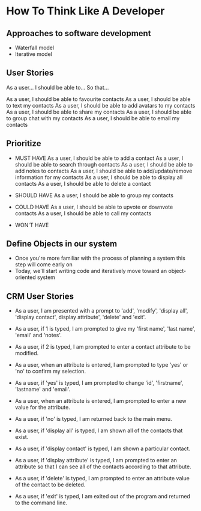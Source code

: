 # How To Think Like A Developer

## Approaches to software development
- Waterfall model
- Iterative model



## User Stories

As a user...
I should be able to...
So that...


As a user, I should be able to favourite contacts
As a user, I should be able to text my contacts
As a user, I should be able to add avatars to my contacts
As a user, I should be able to share my contacts
As a user, I should be able to group chat with my contacts
As a user, I should be able to email my contacts





## Prioritize

- MUST HAVE
As a user, I should be able to add a contact
As a user, I should be able to search through contacts
As a user, I should be able to add notes to contacts
As a user, I should be able to add/update/remove information for my contacts
As a user, I should be able to display all contacts
As a user, I should be able to delete a contact


- SHOULD HAVE
As a user, I should be able to group my contacts

- COULD HAVE
As a user, I should be able to upvote or downvote contacts
As a user, I should be able to call my contacts

- WON'T HAVE





## Define Objects in our system

- Once you're more familiar with the process of planning a system this step will come early on
- Today, we'll start writing code and iteratively move toward an object-oriented system







## CRM User Stories

- As a user, I am presented with a prompt to 'add', 'modify', 'display all', 'display contact', display attribute', 'delete' and 'exit'.

- As a user, if 1 is typed, I am prompted to give my 'first name', 'last name', 'email' and 'notes'.

- As a user, if 2 is typed, I am prompted to enter a contact attribute to be modified.

- As a user, when an attribute is entered, I am prompted to type 'yes' or 'no' to confirm my selection.

- As a user, if 'yes' is typed, I am prompted to change 'id', 'firstname', 'lastname' and 'email'.

- As a user, when an attribute is entered, I am prompted to enter a new value for the attribute.

- As a user, if 'no' is typed, I am returned back to the main menu.

- As a user, if 'display all' is typed, I am shown all of the contacts that exist.

- As a user, if 'display contact' is typed, I am shown a particular contact.

- As a user, if 'display attribute' is typed, I am prompted to enter an attribute so that I can see all of the contacts according to that attribute.

- As a user, if 'delete' is typed, I am prompted to enter an attribute value of the contact to be deleted.

- As a user, if 'exit' is typed, I am exited out of the program and returned to the command line.

